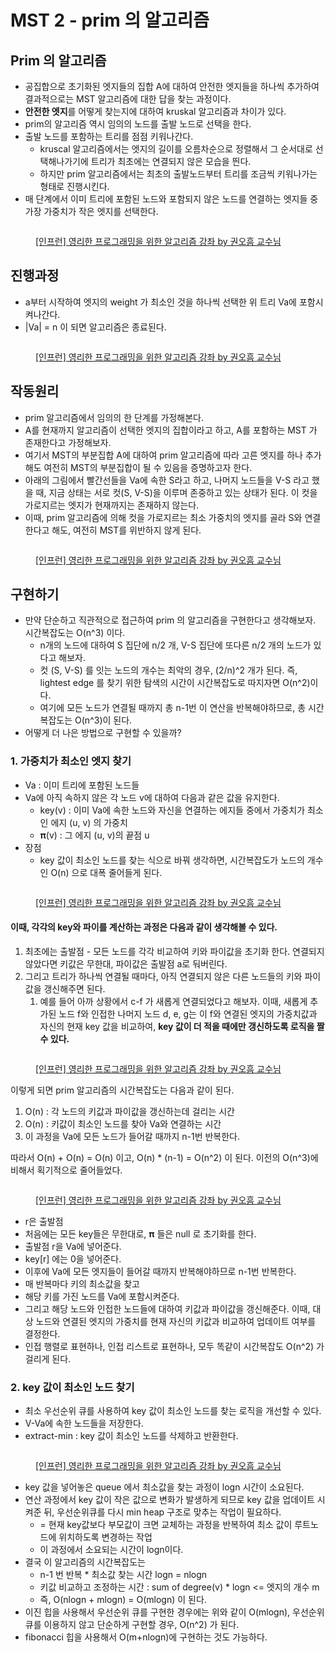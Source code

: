 # MST 2 - prim 의 알고리즘

## Prim 의 알고리즘

* 공집합으로 초기화된 엣지들의 집합 A에 대하여 안전한 엣지들을 하나씩 추가하여 결과적으로는 MST 알고리즘에 대한 답을 찾는 과정이다. &#x20;
* **안전한 엣지**를 어떻게 찾는지에 대하여 kruskal 알고리즘과 차이가 있다.&#x20;
* prim의 알고리즘 역시 임의의 노드를 출발 노드로 선택을 한다.&#x20;
* 출발 노드를 포함하는 트리를 점점 키워나간다.&#x20;
  * kruscal 알고리즘에서는 엣지의 길이를 오름차순으로 정렬해서 그 순서대로 선택해나가기에 트리가 최초에는 연결되지 않은 모습을 띈다.&#x20;
  * 하지만 prim 알고리즘에서는 최초의 출발노드부터 트리를 조금씩 키워나가는 형태로 진행시킨다.&#x20;
* 매 단계에서 이미 트리에 포함된 노드와 포함되지 않은 노드를 연결하는 엣지들 중 가장 가중치가 작은 엣지를 선택한다.&#x20;

<figure><img src="../../../.gitbook/assets/image (57) (1).png" alt=""><figcaption><p><a href="https://www.inflearn.com/course/%EC%95%8C%EA%B3%A0%EB%A6%AC%EC%A6%98-%EA%B0%95%EC%A2%8C">[인프런] 영리한 프로그래밍을 위한 알고리즘 강좌 by 권오흠 교수님</a></p></figcaption></figure>



## 진행과정

* a부터 시작하여 엣지의 weight 가 최소인 것을 하나씩 선택한 위 트리 Va에 포함시켜나간다.
* |Va| = n 이 되면 알고리즘은 종료된다. &#x20;

<figure><img src="../../../.gitbook/assets/image (11) (1) (2) (1).png" alt=""><figcaption><p><a href="https://www.inflearn.com/course/%EC%95%8C%EA%B3%A0%EB%A6%AC%EC%A6%98-%EA%B0%95%EC%A2%8C">[인프런] 영리한 프로그래밍을 위한 알고리즘 강좌 by 권오흠 교수님</a></p></figcaption></figure>



## 작동원리

* prim 알고리즘에서 임의의 한 단계를 가정해본다.&#x20;
* A를 현재까지 알고리즘이 선택한 엣지의 집합이라고 하고, A를 포함하는 MST 가 존재한다고 가정해보자.&#x20;
* 여기서 MST의 부분집합 A에 대하여 prim 알고리즘에 따라 고른 엣지를 하나 추가해도 여전히 MST의 부분집합이 될 수 있음을 증명하고자 한다.&#x20;
* 아래의 그림에서 빨간선들을 Va에 속한 S라고 하고, 나머지 노드들을 V-S 라고 했을 때, 지금 상태는 서로  컷(S, V-S)을 이루며 존중하고 있는 상태가 된다. 이 컷을 가로지르는 엣지가 현재까지는 존재하지 않는다.&#x20;
* 이때, prim 알고리즘에 의해 컷을 가로지르는 최소 가중치의 엣지를 골라 S와 연결한다고 해도, 여전히 MST를 위반하지 않게 된다.&#x20;

<figure><img src="../../../.gitbook/assets/image (50) (1) (1).png" alt=""><figcaption><p><a href="https://www.inflearn.com/course/%EC%95%8C%EA%B3%A0%EB%A6%AC%EC%A6%98-%EA%B0%95%EC%A2%8C">[인프런] 영리한 프로그래밍을 위한 알고리즘 강좌 by 권오흠 교수님</a></p></figcaption></figure>

## 구현하기

* 만약 단순하고 직관적으로 접근하여 prim 의 알고리즘을 구현한다고 생각해보자. 시간복잡도는 O(n^3) 이다.&#x20;
  * n개의 노드에 대하여 S 집단에 n/2 개, V-S 집단에 또다른 n/2 개의 노드가 있다고 해보자.&#x20;
  * 컷 (S, V-S) 를 잇는 노드의 개수는 최악의 경우, (2/n)^2 개가 된다. 즉, lightest edge 를 찾기 위한 탐색의 시간이 시간복잡도로 따지자면 O(n^2)이다.&#x20;
  * 여기에 모든 노드가 연결될 때까지 총 n-1번 이 연산을 반복해야하므로, 총 시간복잡도는 O(n^3)이 된다.&#x20;
* 어떻게 더 나은 방법으로 구현할 수 있을까?&#x20;

### 1. 가중치가 최소인 엣지 찾기&#x20;

* Va : 이미 트리에 포함된 노드들&#x20;
* Va에 아직 속하지 않은 각 노드 v에 대하여 다음과 같은 값을 유지한다.&#x20;
  * key(v) : 이미 Va에 속한 노드와 자신을 연결하는 에지들 중에서 가중치가 최소인 에지 (u, v) 의 가중치
  * 𝛑(v) : 그 에지 (u, v)의 끝점 u&#x20;
* 장점&#x20;
  * key 값이 최소인 노드를 찾는 식으로 바꿔 생각하면, 시간복잡도가 노드의 개수인 O(n) 으로 대폭 줄어들게 된다.&#x20;

<figure><img src="../../../.gitbook/assets/image (24) (1) (3).png" alt=""><figcaption><p><a href="https://www.inflearn.com/course/%EC%95%8C%EA%B3%A0%EB%A6%AC%EC%A6%98-%EA%B0%95%EC%A2%8C">[인프런] 영리한 프로그래밍을 위한 알고리즘 강좌 by 권오흠 교수님</a></p></figcaption></figure>



#### 이때, 각각의 key와 파이를 계산하는 과정은 다음과 같이 생각해볼 수 있다.&#x20;

1. 최초에는 출발점 - 모든 노드를 각각 비교하여 키와 파이값을 초기화 한다. 연결되지 않았다면 키값은 무한대, 파이값은 출발점 a로 둬버린다.&#x20;
2. 그리고 트리가 하나씩 연결될 때마다, 아직 연결되지 않은 다른 노드들의 키와 파이값을 갱신해주면 된다.&#x20;
   1. 예를 들어 아까 상황에서 c-f 가 새롭게 연결되었다고 해보자. 이때, 새롭게 추가된 노드 f와 인접한 나머지 노드 d, e, g는 이 f와 연결된 엣지의 가중치값과 자신의 현재 key 값을 비교하여, **key 값이 더 적을 때에만 갱신하도록 로직을 짤 수 있다.**&#x20;

<figure><img src="../../../.gitbook/assets/image (38) (2).png" alt=""><figcaption><p><a href="https://www.inflearn.com/course/%EC%95%8C%EA%B3%A0%EB%A6%AC%EC%A6%98-%EA%B0%95%EC%A2%8C">[인프런] 영리한 프로그래밍을 위한 알고리즘 강좌 by 권오흠 교수님</a></p></figcaption></figure>

이렇게 되면 prim 알고리즘의 시간복잡도는 다음과 같이 된다.&#x20;

1. O(n) : 각 노드의 키값과 파이값을 갱신하는데 걸리는 시간&#x20;
2. O(n) : 키값이 최소인 노드를 찾아 Va와 연결하는 시간&#x20;
3. 이 과정을 Va에 모든 노드가 들어갈 때까지 n-1번 반복한다.&#x20;

따라서 O(n) + O(n) = O(n) 이고, O(n) \* (n-1) = O(n^2) 이 된다. 이전의 O(n^3)에 비해서 획기적으로 줄어들었다.&#x20;



<figure><img src="../../../.gitbook/assets/image (3) (1) (3) (1).png" alt=""><figcaption><p><a href="https://www.inflearn.com/course/%EC%95%8C%EA%B3%A0%EB%A6%AC%EC%A6%98-%EA%B0%95%EC%A2%8C">[인프런] 영리한 프로그래밍을 위한 알고리즘 강좌 by 권오흠 교수님</a></p></figcaption></figure>

* r은 출발점
* 처음에는 모든 key들은 무한대로, 𝛑 들은 null 로 초기화를 한다.&#x20;
* 출발점 r을 Va에 넣어준다.&#x20;
* key\[r] 에는 0을 넣어준다.&#x20;
* 이후에 Va에 모든 엣지들이 들어갈 때까지 반복해야하므로 n-1번 반복한다.&#x20;
* 매 반복마다 키의 최소값을 찾고&#x20;
* 해당 키를 가진 노드를 Va에 포함시켜준다.&#x20;
* 그리고 해당 노드와 인접한 노드들에 대하여 키값과 파이값을 갱신해준다. 이때, 대상 노드와 연결된 엣지의 가중치를 현재 자신의 키값과 비교하여 업데이트 여부를 결정한다.&#x20;
* 인접 행렬로 표현하나, 인접 리스트로 표현하나, 모두 똑같이 시간복잡도 O(n^2) 가 걸리게 된다.&#x20;



### 2. key 값이 최소인 노드 찾기&#x20;

* 최소 우선순위 큐를 사용하여 key 값이 최소인 노드를 찾는 로직을 개선할 수 있다.&#x20;
* V-Va에 속한 노드들을 저장한다.&#x20;
* extract-min : key 값이 최소인 노드를 삭제하고 반환한다.&#x20;

<figure><img src="../../../.gitbook/assets/image (51) (1).png" alt=""><figcaption><p><a href="https://www.inflearn.com/course/%EC%95%8C%EA%B3%A0%EB%A6%AC%EC%A6%98-%EA%B0%95%EC%A2%8C">[인프런] 영리한 프로그래밍을 위한 알고리즘 강좌 by 권오흠 교수님</a></p></figcaption></figure>

* key 값을 넣어놓은 queue 에서 최소값을 찾는 과정이 logn 시간이 소요된다. &#x20;
* 연산 과정에서 key 값이 작은 값으로 변화가 발생하게 되므로 key 값을 업데이트 시켜준 뒤, 우선순위큐를 다시 min heap 구조로 맞추는 작업이 필요하다.&#x20;
  * \= 현재 key값보다 부모값이 크면 교체하는 과정을 반복하여 최소 값이 루트노드에 위치하도록 변경하는 작업&#x20;
  * 이 과정에서 소요되는 시간이 logn이다.&#x20;
* 결국 이 알고리즘의 시간복잡도는&#x20;
  * n-1 번 반복 \* 최소값 찾는 시간 logn  = nlogn
  * 키값 비교하고 조정하는 시간 : sum of degree(v) \* logn <= 엣지의 개수 m&#x20;
  * 즉, O(nlogn + mlogn) = O(mlogn) 이 된다.&#x20;
* 이진 힙을 사용해서 우선순위 큐를 구현한 경우에는 위와 같이 O(mlogn), 우선순위 큐를 이용하지 않고 단순하게 구현할 경우, O(n^2) 가 된다.&#x20;
* fibonacci 힙을 사용해서 O(m+nlogn)에 구현하는 것도 가능하다.&#x20;
